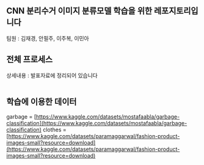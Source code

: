 ## CNN 분리수거 이미지 분류모델 학습을 위한 레포지토리입니다

팀원 : 김재경, 안필주, 이주복, 이민아

## 전체 프로세스

상세내용 : 발표자료에 정리되어 있습니다

<p aling="center"><img width="100" scr=""></p>


## 학습에 이용한 데이터
garbage = [https://www.kaggle.com/datasets/mostafaabla/garbage-classification](https://www.kaggle.com/datasets/mostafaabla/garbage-classification)
clothes = [https://www.kaggle.com/datasets/paramaggarwal/fashion-product-images-small?resource=download](https://www.kaggle.com/datasets/paramaggarwal/fashion-product-images-small?resource=download)
